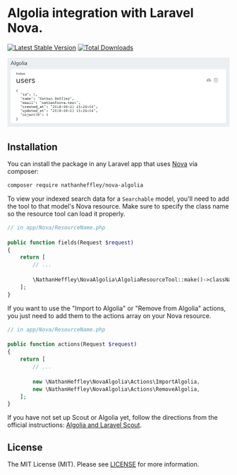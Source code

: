 # Algolia integration with Laravel Nova.

[![Latest Stable Version](https://poser.pugx.org/nathanheffley/nova-algolia/v/stable?format=flat)](https://packagist.org/packages/nathanheffley/nova-algolia)
[![Total Downloads](https://poser.pugx.org/nathanheffley/nova-algolia/downloads?format=flat)](https://packagist.org/packages/nathanheffley/nova-algolia)

<img alt="image" src="https://raw.githubusercontent.com/NathanHeffley/nova-algolia/master/resource-tool.png">

## Installation

You can install the package in any Laravel app that uses [Nova](https://nova.laravel.com) via composer:

```bash
composer require nathanheffley/nova-algolia
```

To view your indexed search data for a `Searchable` model, you'll need to add the tool to that model's Nova resource. Make sure to specify the class name so the resource tool can load it properly.

```php
// in app/Nova/ResourceName.php

public function fields(Request $request)
{
    return [
        // ...

        \NathanHeffley\NovaAlgolia\AlgoliaResourceTool::make()->className(\App\ModelName::class),
    ];
}
```

If you want to use the "Import to Algolia" or "Remove from Algolia" actions, you just need to add them to the actions array on your Nova resource.

```php
// in app/Nova/ResourceName.php

public function actions(Request $request)
{
    return [
        // ...

        new \NathanHeffley\NovaAlgolia\Actions\ImportAlgolia,
        new \NathanHeffley\NovaAlgolia\Actions\RemoveAlgolia,
    ];
}
```

If you have not set up Scout or Algolia yet, follow the directions from the official instructions: [Algolia and Laravel Scout](https://www.algolia.com/doc/api-client/laravel/algolia-and-scout/).

## License

The MIT License (MIT). Please see [LICENSE](LICENSE) for more information.
